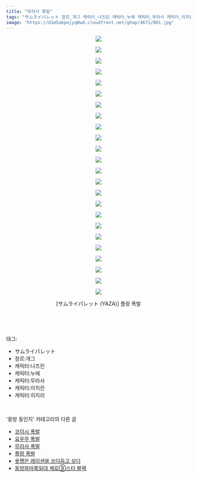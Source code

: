 ```yaml
---
title: "무라사 폭발"
tags: "サムライパレット 장르_개그 캐릭터_나즈린 캐릭터_누에 캐릭터_무라사 캐릭터_이치린 캐릭터_히지리 yaza 동방_동인지"
image: "https://d1m5akpojyq0wd.cloudfront.net/ghap/4671/001.jpg"
---
```

<div class="article">
<p style="text-align: center; clear: none; float: none;"><img src="{{ site.imgserver6 }}/ghap/4671/001.jpg"/></p>
<p style="text-align: center; clear: none; float: none;"><img src="{{ site.imgserver6 }}/ghap/4671/002.jpg"/></p>
<p style="text-align: center; clear: none; float: none;"><img src="{{ site.imgserver6 }}/ghap/4671/003.jpg"/></p>
<p style="text-align: center; clear: none; float: none;"><img src="{{ site.imgserver6 }}/ghap/4671/004.jpg"/></p>
<p style="text-align: center; clear: none; float: none;"><img src="{{ site.imgserver6 }}/ghap/4671/005.jpg"/></p>
<p style="text-align: center; clear: none; float: none;"><img src="{{ site.imgserver6 }}/ghap/4671/006.jpg"/></p>
<p style="text-align: center; clear: none; float: none;"><img src="{{ site.imgserver6 }}/ghap/4671/007.jpg"/></p>
<p style="text-align: center; clear: none; float: none;"><img src="{{ site.imgserver6 }}/ghap/4671/008.jpg"/></p>
<p style="text-align: center; clear: none; float: none;"><img src="{{ site.imgserver6 }}/ghap/4671/009.jpg"/></p>
<p style="text-align: center; clear: none; float: none;"><img src="{{ site.imgserver6 }}/ghap/4671/010.jpg"/></p>
<p style="text-align: center; clear: none; float: none;"><img src="{{ site.imgserver6 }}/ghap/4671/011.jpg"/></p>
<p style="text-align: center; clear: none; float: none;"><img src="{{ site.imgserver6 }}/ghap/4671/012.jpg"/></p>
<p style="text-align: center; clear: none; float: none;"><img src="{{ site.imgserver6 }}/ghap/4671/013.jpg"/></p>
<p style="text-align: center; clear: none; float: none;"><img src="{{ site.imgserver6 }}/ghap/4671/014.jpg"/></p>
<p style="text-align: center; clear: none; float: none;"><img src="{{ site.imgserver6 }}/ghap/4671/015.jpg"/></p>
<p style="text-align: center; clear: none; float: none;"><img src="{{ site.imgserver6 }}/ghap/4671/016.jpg"/></p>
<p style="text-align: center; clear: none; float: none;"><img src="{{ site.imgserver6 }}/ghap/4671/017.jpg"/></p>
<p style="text-align: center; clear: none; float: none;"><img src="{{ site.imgserver6 }}/ghap/4671/018.jpg"/></p>
<p style="text-align: center; clear: none; float: none;"><img src="{{ site.imgserver6 }}/ghap/4671/019.jpg"/></p>
<p style="text-align: center; clear: none; float: none;"><img src="{{ site.imgserver6 }}/ghap/4671/020.jpg"/></p>
<p style="text-align: center; clear: none; float: none;"><img src="{{ site.imgserver6 }}/ghap/4671/021.jpg"/></p>
<p style="text-align: center; clear: none; float: none;"><img src="{{ site.imgserver6 }}/ghap/4671/022.jpg"/></p>
<p style="text-align: center; clear: none; float: none;"><img src="{{ site.imgserver6 }}/ghap/4671/023.jpg"/></p>
<p style="text-align: center; clear: none; float: none;"><img src="{{ site.imgserver6 }}/ghap/4671/024.jpg"/></p>
<p style="text-align: center; clear: none; float: none;">[サムライパレット (YAZA)] 플랑 폭발</p>
<p><br/></p>
</div><br/>
<div class="tagTrail">
<p>태그: </p>
<ul>
<li>サムライパレット</li>
<li>장르:개그</li>
<li>캐릭터:나즈린</li>
<li>캐릭터:누에</li>
<li>캐릭터:무라사</li>
<li>캐릭터:이치린</li>
<li>캐릭터:히지리</li>
</ul>
</div><br/>
<div class="another">
<p>'동방 동인지' 카테고리의 다른 글</p>
<ul>
<li><a href="/ghap_4673">코이시 폭발</a></li>
<li><a href="/ghap_4672">요우무 폭발</a></li>
<li><a href="/ghap_4671">무라사 폭발</a></li>
<li><a href="/ghap_4670">플랑 폭발</a></li>
<li><a href="/ghap_4669">욧쨩은 레이센을 쓰다듬고 싶다</a></li>
<li><a href="/ghap_4668">동방와마록일대 케로⑨스타 블랙</a></li>
</ul>
</div><br/>
<div class="cb_module cb_fluid">
<div class="cb_wrt cb_profile">
</div><!-- commentList close -->
</div><br/>
